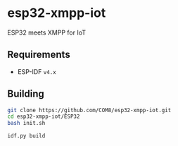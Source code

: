 # esp32-xmpp-iot
ESP32 meets XMPP for IoT

## Requirements
* ESP-IDF `v4.x`

## Building
```bash
git clone https://github.com/COM8/esp32-xmpp-iot.git
cd esp32-xmpp-iot/ESP32
bash init.sh

idf.py build
```

